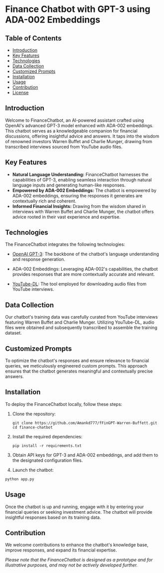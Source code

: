 # Finance Chatbot with GPT-3 using ADA-002 Embeddings

## Table of Contents

- [Introduction](#introduction)
- [Key Features](#key-features)
- [Technologies](#technologies)
- [Data Collection](#data-collection)
- [Customized Prompts](#customized-prompts)
- [Installation](#installation)
- [Usage](#usage)
- [Contribution](#contribution)
- [License](#license)

## Introduction

Welcome to FinanceChatbot, an AI-powered assistant crafted using OpenAI's advanced GPT-3 model enhanced with ADA-002 embeddings. This chatbot serves as a knowledgeable companion for financial discussions, offering insightful advice and answers. It taps into the wisdom of renowned investors Warren Buffet and Charlie Munger, drawing from transcribed interviews sourced from YouTube audio files.

## Key Features

- **Natural Language Understanding:** FinanceChatbot harnesses the capabilities of GPT-3, enabling seamless interaction through natural language inputs and generating human-like responses.
- **Empowered by ADA-002 Embeddings:** The chatbot is empowered by ADA-002 embeddings, ensuring the responses it generates are contextually rich and coherent.
- **Informed Financial Insights:** Drawing from the wisdom shared in interviews with Warren Buffet and Charlie Munger, the chatbot offers advice rooted in their vast experience and expertise.

## Technologies

The FinanceChatbot integrates the following technologies:

- [OpenAI GPT-3](https://openai.com): The backbone of the chatbot's language understanding and response generation.

- ADA-002 Embeddings: Leveraging ADA-002's capabilities, the chatbot provides responses that are more contextually accurate and relevant.

- [YouTube-DL](https://github.com/ytdl-org/youtube-dl): The tool employed for downloading audio files from YouTube interviews.

## Data Collection

Our chatbot's training data was carefully curated from YouTube interviews featuring Warren Buffet and Charlie Munger. Utilizing YouTube-DL, audio files were obtained and subsequently transcribed to assemble the training dataset.

## Customized Prompts

To optimize the chatbot's responses and ensure relevance to financial queries, we meticulously engineered custom prompts. This approach ensures that the chatbot generates meaningful and contextually precise answers.

## Installation

To deploy the FinanceChatbot locally, follow these steps:

1. Clone the repository:
   ```
   git clone https://github.com/Amankd777/fFinGPT-Warren-Buffett.git
   cd finance-chatbot
   ```

3. Install the required dependencies:
   ```
   pip install -r requirements.txt
   ```


4. Obtain API keys for GPT-3 and ADA-002 embeddings, and add them to the designated configuration files.

5. Launch the chatbot:

```python
python app.py

```

## Usage

Once the chatbot is up and running, engage with it by entering your financial queries or seeking investment advice. The chatbot will provide insightful responses based on its training data.

## Contribution

We welcome contributions to enhance the chatbot's knowledge base, improve responses, and expand its financial expertise.

_Please note that the FinanceChatbot is designed as a prototype and for illustrative purposes, and may not be actively developed further._
